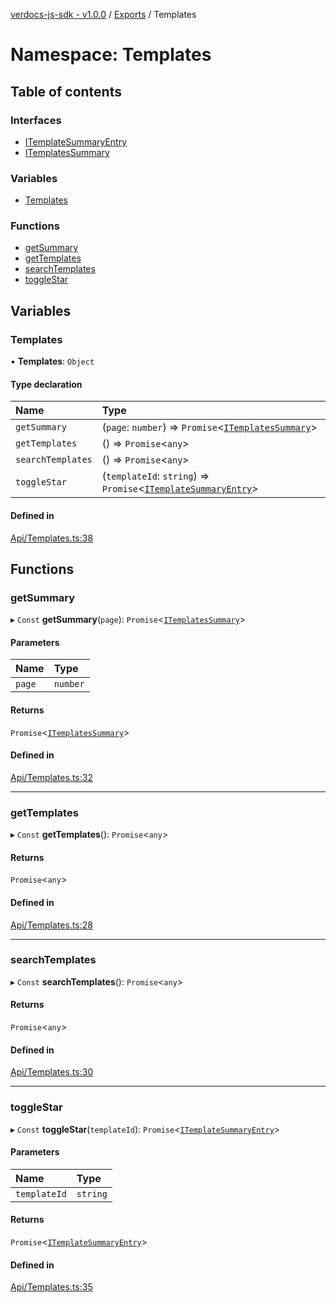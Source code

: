 [verdocs-js-sdk - v1.0.0](../README.md) / [Exports](../modules.md) / Templates

# Namespace: Templates

## Table of contents

### Interfaces

- [ITemplateSummaryEntry](../interfaces/Templates.ITemplateSummaryEntry.md)
- [ITemplatesSummary](../interfaces/Templates.ITemplatesSummary.md)

### Variables

- [Templates](Templates.md#templates)

### Functions

- [getSummary](Templates.md#getsummary)
- [getTemplates](Templates.md#gettemplates)
- [searchTemplates](Templates.md#searchtemplates)
- [toggleStar](Templates.md#togglestar)

## Variables

### Templates

• **Templates**: `Object`

#### Type declaration

| Name | Type |
| :------ | :------ |
| `getSummary` | (`page`: `number`) => `Promise`<[`ITemplatesSummary`](../interfaces/Templates.ITemplatesSummary.md)\> |
| `getTemplates` | () => `Promise`<`any`\> |
| `searchTemplates` | () => `Promise`<`any`\> |
| `toggleStar` | (`templateId`: `string`) => `Promise`<[`ITemplateSummaryEntry`](../interfaces/Templates.ITemplateSummaryEntry.md)\> |

#### Defined in

[Api/Templates.ts:38](https://github.com/Verdocs/js-sdk/blob/0c335e6/src/Api/Templates.ts#L38)

## Functions

### getSummary

▸ `Const` **getSummary**(`page`): `Promise`<[`ITemplatesSummary`](../interfaces/Templates.ITemplatesSummary.md)\>

#### Parameters

| Name | Type |
| :------ | :------ |
| `page` | `number` |

#### Returns

`Promise`<[`ITemplatesSummary`](../interfaces/Templates.ITemplatesSummary.md)\>

#### Defined in

[Api/Templates.ts:32](https://github.com/Verdocs/js-sdk/blob/0c335e6/src/Api/Templates.ts#L32)

___

### getTemplates

▸ `Const` **getTemplates**(): `Promise`<`any`\>

#### Returns

`Promise`<`any`\>

#### Defined in

[Api/Templates.ts:28](https://github.com/Verdocs/js-sdk/blob/0c335e6/src/Api/Templates.ts#L28)

___

### searchTemplates

▸ `Const` **searchTemplates**(): `Promise`<`any`\>

#### Returns

`Promise`<`any`\>

#### Defined in

[Api/Templates.ts:30](https://github.com/Verdocs/js-sdk/blob/0c335e6/src/Api/Templates.ts#L30)

___

### toggleStar

▸ `Const` **toggleStar**(`templateId`): `Promise`<[`ITemplateSummaryEntry`](../interfaces/Templates.ITemplateSummaryEntry.md)\>

#### Parameters

| Name | Type |
| :------ | :------ |
| `templateId` | `string` |

#### Returns

`Promise`<[`ITemplateSummaryEntry`](../interfaces/Templates.ITemplateSummaryEntry.md)\>

#### Defined in

[Api/Templates.ts:35](https://github.com/Verdocs/js-sdk/blob/0c335e6/src/Api/Templates.ts#L35)
